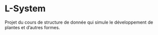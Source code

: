 # L-System
Projet du cours de structure de donnée qui simule le développement de plantes et d’autres formes.

